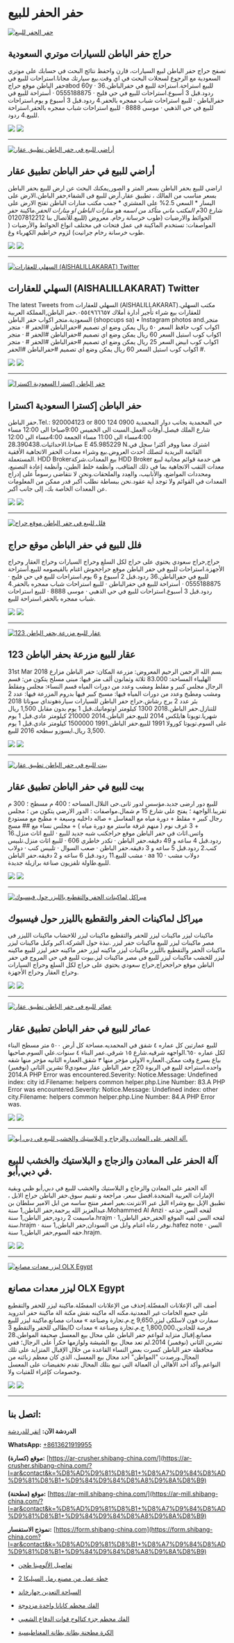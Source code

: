 # حفر الحفر للبيع

<a href="https://swt.shibang-china.com/?l=ar&img&k=%D8%AD%D9%81%D8%B1+%D8%A7%D9%84%D8%AD%D9%81%D8%B1+%D9%84%D9%84%D8%A8%D9%8A%D8%B9" target="_blank">![حفر الحفر للبيع](http://static.shibang-china.com/all-800x300/760.jpg)</a>

## حراج حفر الباطن للسيارات موتري السعودية
تصفح حراج حفر الباطن لبيع السيارات، قارن واحفظ نتائج البحث في حسابك على موتري السعودية مع الرجوع لسجلات البحث في اي وقت.بيع سيارتك مجانا.استراحات للبيع في حفر الباطن موقع حراجabod 60y &middot; للبيع استراحة.أستراحة للبيع في حفرالباطن.36 ردود.قبل 3 أسبوع.استراحات للبيع في حي فليج &middot; 0555188875 &middot; أستراحة للبيع في حفرالباطن &middot; للبيع استراحات شباب ممجره بالحفر.4 ردود.قبل 3 أسبوع و يوم.استراحات للبيع في حي الذهبي &middot; موسى 8888 &middot; للبيع استراحات شباب ممجره بالحفر.استراحة للبيع.4 ردود.


<a href="https://whatsapp.shibangsoft.com/WhatsApp.php" target="_blank" title="WhatsApp">![](http://static.shibang-china.com/icon/whatsapp.png)</a> <a href="https://swt.shibang-china.com/?l=ar&icon&k=%D8%AD%D9%81%D8%B1+%D8%A7%D9%84%D8%AD%D9%81%D8%B1+%D9%84%D9%84%D8%A8%D9%8A%D8%B9" target="_blank">![](http://static.shibang-china.com/icon/chat-ar.png)</a>

---

<a href="https://swt.shibang-china.com/?l=ar&img&k=%D8%AD%D9%81%D8%B1+%D8%A7%D9%84%D8%AD%D9%81%D8%B1+%D9%84%D9%84%D8%A8%D9%8A%D8%B9" target="_blank">![أراضي للبيع في حفر الباطن تطبيق عقار](http://static.shibang-china.com/all-800x300/1005.jpg)</a>

## أراضي للبيع في حفر الباطن تطبيق عقار
اراضي للبيع بحفر الباطن بسعر المتر و الصور,يمكنك البحث عن ارض للبيع بحفر الباطن بسعر مناسب من المالك ، تطبيق عقار.أرض للبيع فى الشفاء,حفر الباطن.الارض على اليسار * السعي 2.5% على المشتري * جمب مكتب منارات الباطن تفتح الارض على شارع 30م *المكتب ماني متأكد من اسمه هو منارات الباطن او منارات الحفر*.ماكينة حفر الحوائط والارضيات (طوب خرسانة رخام. معروض (للبيع.للأتصال بنا 01207812212 المواصفات: تستخدم الماكينة فى عمل فتحات فى مختلف انواع الحوائط والأرضيات ( طوب خرسانة رخام جرانيت) لزوم خراطيم الكهرباء وغ.


<a href="https://whatsapp.shibangsoft.com/WhatsApp.php" target="_blank" title="WhatsApp">![](http://static.shibang-china.com/icon/whatsapp.png)</a> <a href="https://swt.shibang-china.com/?l=ar&icon&k=%D8%AD%D9%81%D8%B1+%D8%A7%D9%84%D8%AD%D9%81%D8%B1+%D9%84%D9%84%D8%A8%D9%8A%D8%B9" target="_blank">![](http://static.shibang-china.com/icon/chat-ar.png)</a>

---

<a href="https://swt.shibang-china.com/?l=ar&img&k=%D8%AD%D9%81%D8%B1+%D8%A7%D9%84%D8%AD%D9%81%D8%B1+%D9%84%D9%84%D8%A8%D9%8A%D8%B9" target="_blank">![السهلي للعقارات (AlSHALILLAKARAT) Twitter](http://static.shibang-china.com/all-800x300/856.jpg)</a>

## السهلي للعقارات (AlSHALILLAKARAT) Twitter
The latest Tweets from السهلي للعقارات (AlSHALILLAKARAT).مكتب السهلي للعقارات بيع شراء تأجير أدارة أملاك ٠٥٥٤٩٦٦٦٥٧.حفر الباطن,المملكة العربية السعودية.متجر اكواب حفر الباطن (shopcups sa) • Instagram photos and.متجر اكواب كوب حافظ السعر ٥٠ ريال يمكن وضع اي تصميم #حفرالباطن #الحفر # &middot; متجر اكواب كوب استيل السعر 60 ريال يمكن وضع اي تصميم #حفرالباطن #الحفر # &middot; متجر اكواب كوب ابيض السعر 25 ريال يمكن وضع اي تصميم #حفرالباطن #الحفر # &middot; متجر اكواب كوب استيل السعر 60 ريال يمكن وضع اي تصميم #حفرالباطن #الحفر #.


<a href="https://whatsapp.shibangsoft.com/WhatsApp.php" target="_blank" title="WhatsApp">![](http://static.shibang-china.com/icon/whatsapp.png)</a> <a href="https://swt.shibang-china.com/?l=ar&icon&k=%D8%AD%D9%81%D8%B1+%D8%A7%D9%84%D8%AD%D9%81%D8%B1+%D9%84%D9%84%D8%A8%D9%8A%D8%B9" target="_blank">![](http://static.shibang-china.com/icon/chat-ar.png)</a>

---

<a href="https://swt.shibang-china.com/?l=ar&img&k=%D8%AD%D9%81%D8%B1+%D8%A7%D9%84%D8%AD%D9%81%D8%B1+%D9%84%D9%84%D8%A8%D9%8A%D8%B9" target="_blank">![حفر الباطن إكسترا السعودية اكسترا](http://static.shibang-china.com/all-800x300/1373.jpg)</a>

## حفر الباطن إكسترا السعودية اكسترا
حفر الباطن.Tel.: 920004123 or 800 124 0900 حي المحمدية بجانب دوار المحمدية شارع الملك فيصل.أوقات العمل.السبت الى الخميس 9:00صباحا الى 12:00 مساء 4:00مساء الى 11:00 مساء الجمعة 4:00مساء الى 12:00 صباحا.الاحداثيات.28.390438 E 45.985229 N.اشترك معنا ووفر أكثر! سجل في القائمة البريدية لتصلك أحدث العروض.بيع وشراء معدات الحفر الاتجاهية الأفقية المستعملة. HDD Brokerبيع المعدات.شركة HDD Broker هي خدمة قوائم مجانية لبيع معدات الثقب الاتجاهية بما في ذلك المثاقب، وأنظمة خلط الطين، وأنظمة إعادة التصنيع، ومحددات المواضع، والأنابيب، والعِدد والملحقات.ونحن لا نتقاضى رسوماً على إدراج المعدات في القوائم ولا توجد أية عقود.نحن ببساطة نطلب أكبر قدر ممكن من المعلومات عن المعدات الخاصة بك، إلى جانب أكبر.


<a href="https://whatsapp.shibangsoft.com/WhatsApp.php" target="_blank" title="WhatsApp">![](http://static.shibang-china.com/icon/whatsapp.png)</a> <a href="https://swt.shibang-china.com/?l=ar&icon&k=%D8%AD%D9%81%D8%B1+%D8%A7%D9%84%D8%AD%D9%81%D8%B1+%D9%84%D9%84%D8%A8%D9%8A%D8%B9" target="_blank">![](http://static.shibang-china.com/icon/chat-ar.png)</a>

---

<a href="https://swt.shibang-china.com/?l=ar&img&k=%D8%AD%D9%81%D8%B1+%D8%A7%D9%84%D8%AD%D9%81%D8%B1+%D9%84%D9%84%D8%A8%D9%8A%D8%B9" target="_blank">![فلل للبيع في حفر الباطن موقع حراج](http://static.shibang-china.com/all-800x300/279.jpg)</a>

## فلل للبيع في حفر الباطن موقع حراج
حراج,حراج سعودي يحتوي على حراج لكل السلع وحراج السيارات وحراج العقار وحراج الأجهزة.استراحات للبيع في حفر الباطن موقع حراجحوش اغنام بالقيصومه للبيع.أستراحة للبيع في حفرالباطن.36 ردود.قبل 2 أسبوع و 6 يوم.استراحات للبيع في حي فليج &middot; 0555188875 &middot; أستراحة للبيع في حفرالباطن &middot; للبيع استراحات شباب ممجره بالحفر.4 ردود.قبل 3 أسبوع.استراحات للبيع في حي الذهبي &middot; موسى 8888 &middot; للبيع استراحات شباب ممجره بالحفر.استراحة للبيع.


<a href="https://whatsapp.shibangsoft.com/WhatsApp.php" target="_blank" title="WhatsApp">![](http://static.shibang-china.com/icon/whatsapp.png)</a> <a href="https://swt.shibang-china.com/?l=ar&icon&k=%D8%AD%D9%81%D8%B1+%D8%A7%D9%84%D8%AD%D9%81%D8%B1+%D9%84%D9%84%D8%A8%D9%8A%D8%B9" target="_blank">![](http://static.shibang-china.com/icon/chat-ar.png)</a>

---

<a href="https://swt.shibang-china.com/?l=ar&img&k=%D8%AD%D9%81%D8%B1+%D8%A7%D9%84%D8%AD%D9%81%D8%B1+%D9%84%D9%84%D8%A8%D9%8A%D8%B9" target="_blank">![123 عقار للبيع مزرعة بحفر الباطن](http://static.shibang-china.com/all-800x300/122.jpg)</a>

## 123 عقار للبيع مزرعة بحفر الباطن
31st Mar 2018 بسم الله الرحمن الرحيم المعروض: مزرعة المكان: حفر الباطن مزارع الهليباء المساحة: 83.000 ثلاثة وثمانون ألف متر فيها: مبنى مسلح يتكون من: قسم الرجال مجلس كبير و مقلط ومشب وعدد من دورات المياه قسم النساء: مجلس ومقلط ومشب ومطبخ وعدد من دورات المياه فيها: مسبح كبير فيها بدروم المزرعة فيها: عدد 2 بئر عدد 2 برج رشاش.حراج حفر الباطن للسيارات سيارةهونداي سوناتا 2018 للتنازل.حفر الباطن.2018 1300 كيلومتر اوتوماتيك.قبل 1 يوم بدون مقابل 1,500 ريال شهريا.تويوتا هايلكس 2014 للبيع.حفر الباطن.2014 210000 كيلومتر عادي.قبل 1 يوم على السوم.تويوتا كورولا 1991 للبيع.حفر الباطن.1991 1500000 كيلومتر عادي.قبل 1 يوم 3,500 ريال.ايسوزو سطحه 2016 للبيع.


<a href="https://whatsapp.shibangsoft.com/WhatsApp.php" target="_blank" title="WhatsApp">![](http://static.shibang-china.com/icon/whatsapp.png)</a> <a href="https://swt.shibang-china.com/?l=ar&icon&k=%D8%AD%D9%81%D8%B1+%D8%A7%D9%84%D8%AD%D9%81%D8%B1+%D9%84%D9%84%D8%A8%D9%8A%D8%B9" target="_blank">![](http://static.shibang-china.com/icon/chat-ar.png)</a>

---

<a href="https://swt.shibang-china.com/?l=ar&img&k=%D8%AD%D9%81%D8%B1+%D8%A7%D9%84%D8%AD%D9%81%D8%B1+%D9%84%D9%84%D8%A8%D9%8A%D8%B9" target="_blank">![بيت للبيع في حفر الباطن تطبيق عقار](http://static.shibang-china.com/all-800x300/1363.jpg)</a>

## بيت للبيع في حفر الباطن تطبيق عقار
للبيع دور ارضى جديد.مؤسس لدور ثانى.حى التلال.المساحه ؛ 400 م مسطح ؛ 300 م تقريبا.الواجهة ؛ يفتح على شارع 15 م شمال.مواصفات : الدور الارضي يتكون من ؛ مجلس رجال كبير + مقلط + دورة مياه مع المغاسل + صاله داخليه وسيعة + مطبخ مع مستودع + 3 غرف نوم ( منهم غرفة ماستر مع دورة مياه ) + مجلس نساء مع ## مسج واتس.اثاث في حفر الباطن موقع حراجكنب شبه جديد للبيع &middot; للبيع اثاث منزل.16 ردود.قبل 4 ساعه و 49 دقيقه.حفر الباطن &middot; تكدر خاطري 606 &middot; للبيع اثاث منزل.تلبيس كنب.2 ردود.قبل 5 ساعه و 3 دقيقه.حفر الباطن &middot; صعب السوال &middot; تلبيس كنب &middot; دولاب مشب للبيع.11 ردود.قبل 6 ساعه و 2 دقيقه.حفر الباطن &middot; aa 10 &middot; دولاب مشب للبيع.طاولة تلفزيون صناعة برازيلة جديدة.


<a href="https://whatsapp.shibangsoft.com/WhatsApp.php" target="_blank" title="WhatsApp">![](http://static.shibang-china.com/icon/whatsapp.png)</a> <a href="https://swt.shibang-china.com/?l=ar&icon&k=%D8%AD%D9%81%D8%B1+%D8%A7%D9%84%D8%AD%D9%81%D8%B1+%D9%84%D9%84%D8%A8%D9%8A%D8%B9" target="_blank">![](http://static.shibang-china.com/icon/chat-ar.png)</a>

---

<a href="https://swt.shibang-china.com/?l=ar&img&k=%D8%AD%D9%81%D8%B1+%D8%A7%D9%84%D8%AD%D9%81%D8%B1+%D9%84%D9%84%D8%A8%D9%8A%D8%B9" target="_blank">![ميراكل لماكينات الحفر والتقطيع بالليزر حول فيسبوك](http://static.shibang-china.com/all-800x300/403.jpg)</a>

## ميراكل لماكينات الحفر والتقطيع بالليزر حول فيسبوك
ماكينات ليزر ماكينات ليزر للحفر والتقطيع ماكينات ليزر للاخشاب ماكينات الليزر فى مصر ماكينات ليزر للبيع ماكينات حفر ليزر .نبذة حول الشركة.اكبر وكيل ماكينات ليزر ماكينات الحفر والتقطيع بالليزر ماكينات ليزر ماكينه ليزر حفر ماكينه حفر ليزر للبيع ماكينه ليزر للخشب ماكينات ليزر للبيع فى مصر ماكينات ليز.بيوت للبيع في حي المروج في حفر الباطن موقع حراجحراج,حراج سعودي يحتوي على حراج لكل السلع وحراج السيارات وحراج العقار وحراج الأجهزة.


<a href="https://whatsapp.shibangsoft.com/WhatsApp.php" target="_blank" title="WhatsApp">![](http://static.shibang-china.com/icon/whatsapp.png)</a> <a href="https://swt.shibang-china.com/?l=ar&icon&k=%D8%AD%D9%81%D8%B1+%D8%A7%D9%84%D8%AD%D9%81%D8%B1+%D9%84%D9%84%D8%A8%D9%8A%D8%B9" target="_blank">![](http://static.shibang-china.com/icon/chat-ar.png)</a>

---

<a href="https://swt.shibang-china.com/?l=ar&img&k=%D8%AD%D9%81%D8%B1+%D8%A7%D9%84%D8%AD%D9%81%D8%B1+%D9%84%D9%84%D8%A8%D9%8A%D8%B9" target="_blank">![عمائر للبيع في حفر الباطن تطبيق عقار](http://static.shibang-china.com/all-800x300/242.jpg)</a>

## عمائر للبيع في حفر الباطن تطبيق عقار
للبيع عمارتين كل عماره ٤ شقق في المحمديه.مساحة كل أرض ٥٠٠ متر مسطح البناء لكل عماره ٦٥٠.الواجهه شرقيه.شارع ١٥ شرقي.عمر البناء ٤ سنوات.علي السوم.صاحبها بياع بسرع وقت ممكن.العماره الاولى مؤجر منها ٣ شقق.العماره الثانيه مؤجر منها شقه واحده.استراحة للبيع في الربوة 20ح حفر الباطن عقار سعودي9 تشرين الثاني (نوفمبر) 2014.A PHP Error was encountered.Severity: Notice.Message: Undefined index: city id.Filename: helpers common helper.php.Line Number: 83.A PHP Error was encountered.Severity: Notice.Message: Undefined index: other city.Filename: helpers common helper.php.Line Number: 84.A PHP Error was.


<a href="https://whatsapp.shibangsoft.com/WhatsApp.php" target="_blank" title="WhatsApp">![](http://static.shibang-china.com/icon/whatsapp.png)</a> <a href="https://swt.shibang-china.com/?l=ar&icon&k=%D8%AD%D9%81%D8%B1+%D8%A7%D9%84%D8%AD%D9%81%D8%B1+%D9%84%D9%84%D8%A8%D9%8A%D8%B9" target="_blank">![](http://static.shibang-china.com/icon/chat-ar.png)</a>

---

<a href="https://swt.shibang-china.com/?l=ar&img&k=%D8%AD%D9%81%D8%B1+%D8%A7%D9%84%D8%AD%D9%81%D8%B1+%D9%84%D9%84%D8%A8%D9%8A%D8%B9" target="_blank">![آلة الحفر على المعادن والزجاج و البلاستيك والخشب للبيع في دبي,أبو.](http://static.shibang-china.com/all-800x300/1258.jpg)</a>

## آلة الحفر على المعادن والزجاج و البلاستيك والخشب للبيع في دبي,أبو.
آلة الحفر على المعادن والزجاج و البلاستيك والخشب للبيع في دبي,أبو ظبي وبقية الإمارات العربية المتحدة.افضل سعر، مراجعة و تقييم سوق.حفر الباطن حراج الابل ، تطبيق الإبل بيع وشراء البل عبر الانترنت.بعير اصفر منتج ساسه من ابل الامير سلطان بن عبدالعزيز الله يرحمة,حفر الباطن,1 سنة.Mohammed Al Anzi &middot; لقحه السن جذعه ماسيمت 2 ردود,حفر الباطن,1 سنة.hrajm &middot; لقحه السن لقيه الموقع الحفر,حفر الباطن,1 سنة.hrajm &middot; نوفر رعاه اغنام وابل من السودان,حفر الباطن,1 سنة.hafez note &middot; السن حقه السوم,حفر الباطن,1 سنة.hrajm.


<a href="https://whatsapp.shibangsoft.com/WhatsApp.php" target="_blank" title="WhatsApp">![](http://static.shibang-china.com/icon/whatsapp.png)</a> <a href="https://swt.shibang-china.com/?l=ar&icon&k=%D8%AD%D9%81%D8%B1+%D8%A7%D9%84%D8%AD%D9%81%D8%B1+%D9%84%D9%84%D8%A8%D9%8A%D8%B9" target="_blank">![](http://static.shibang-china.com/icon/chat-ar.png)</a>

---

<a href="https://swt.shibang-china.com/?l=ar&img&k=%D8%AD%D9%81%D8%B1+%D8%A7%D9%84%D8%AD%D9%81%D8%B1+%D9%84%D9%84%D8%A8%D9%8A%D8%B9" target="_blank">![ليزر معدات مصانع OLX Egypt](http://static.shibang-china.com/all-800x300/579.jpg)</a>

## ليزر معدات مصانع OLX Egypt
أضف الى الإعلانات المفضّلة.إحذف من الإعلانات المفضّلة.ماكينة ليزر للحفر والتقطيع علي جميع الخامات غير المعدنية.مكنه اله ماكينه نقش مكنة الة ماكينة حفر اندرويد سمارت فون لاسلكى ليزر.9,650 ج.م.تجارة وصناعة » معدات مصانع.ماكينة ليزر للبيع ايطالى للحفر والتقطيع 3D فرصة للجادين.1,800,000 ج.م.تجارة وصناعة » معدات مصانع.إقبال متزايد لنواعم حفر الباطن على محال بيع المعسل صحيفة المواطن.28 تشرين الثاني (نوفمبر) 2014.لم تعد محال بيع الشيشة ولوازمها حكراً على الرجال؛ ففي محافظة حفر الباطن كسرت بعض النساء القاعدة من خلال اﻹقبال المتزايد على تلك المحال.ورصدت &quot;المواطن&quot; أحد محال بيع المعسل، الذي كان معظم زبائنه من النواعم.وأكد أحد الأهالي أن العمالة التي تبيع بتلك المحال تقدم تخفيضات على المعسل وخصومات كإغراء للفتيات ولا.


<a href="https://whatsapp.shibangsoft.com/WhatsApp.php" target="_blank" title="WhatsApp">![](http://static.shibang-china.com/icon/whatsapp.png)</a> <a href="https://swt.shibang-china.com/?l=ar&icon&k=%D8%AD%D9%81%D8%B1+%D8%A7%D9%84%D8%AD%D9%81%D8%B1+%D9%84%D9%84%D8%A8%D9%8A%D8%B9" target="_blank">![](http://static.shibang-china.com/icon/chat-ar.png)</a>

---
## اتصل بنا:

**الدردشة الآن:** [انقر للدردشة](https://swt.shibang-china.com?l=ar&contact&k=%D8%AD%D9%81%D8%B1+%D8%A7%D9%84%D8%AD%D9%81%D8%B1+%D9%84%D9%84%D8%A8%D9%8A%D8%B9)

**WhatsApp:**  [+8613621919955](https://whatsapp.shibangsoft.com/WhatsApp.php)

**موقع (كسارة):** [https://ar-crusher.shibang-china.com/](https://ar-crusher.shibang-china.com/?l=ar&contact&k=%D8%AD%D9%81%D8%B1+%D8%A7%D9%84%D8%AD%D9%81%D8%B1+%D9%84%D9%84%D8%A8%D9%8A%D8%B9)

**موقع (مطحنة):** [https://ar-mill.shibang-china.com/](https://ar-mill.shibang-china.com/?l=ar&contact&k=%D8%AD%D9%81%D8%B1+%D8%A7%D9%84%D8%AD%D9%81%D8%B1+%D9%84%D9%84%D8%A8%D9%8A%D8%B9)

**نموذج الاستفسار:** [https://form.shibang-china.com](https://form.shibang-china.com?l=ar&contact&k=%D8%AD%D9%81%D8%B1+%D8%A7%D9%84%D8%AD%D9%81%D8%B1+%D9%84%D9%84%D8%A8%D9%8A%D8%B9)

* [تفاصيل الألومينا طحن](../30/%D8%AA%D9%81%D8%A7%D8%B5%D9%8A%D9%84%20%D8%A7%D9%84%D8%A3%D9%84%D9%88%D9%85%D9%8A%D9%86%D8%A7%20%D8%B7%D8%AD%D9%86.md)

* [خطة عمل من مصنع رمل السيليكا 2](../28/%D8%AE%D8%B7%D8%A9%20%D8%B9%D9%85%D9%84%20%D9%85%D9%86%20%D9%85%D8%B5%D9%86%D8%B9%20%D8%B1%D9%85%D9%84%20%D8%A7%D9%84%D8%B3%D9%8A%D9%84%D9%8A%D9%83%D8%A7%202.md)

* [السياحة التعدين جهارخاند](../27/%D8%A7%D9%84%D8%B3%D9%8A%D8%A7%D8%AD%D8%A9%20%D8%A7%D9%84%D8%AA%D8%B9%D8%AF%D9%8A%D9%86%20%D8%AC%D9%87%D8%A7%D8%B1%D8%AE%D8%A7%D9%86%D8%AF.md)

* [الفك محطم كانانا واحدة مزدوجة](../26/%D8%A7%D9%84%D9%81%D9%83%20%D9%85%D8%AD%D8%B7%D9%85%20%D9%83%D8%A7%D9%86%D8%A7%D9%86%D8%A7%20%D9%88%D8%A7%D8%AD%D8%AF%D8%A9%20%D9%85%D8%B2%D8%AF%D9%88%D8%AC%D8%A9.md)

* [الفك محطم جزء كتالوج قوات الدفاع الشعبي](../30/%D8%A7%D9%84%D9%81%D9%83%20%D9%85%D8%AD%D8%B7%D9%85%20%D8%AC%D8%B2%D8%A1%20%D9%83%D8%AA%D8%A7%D9%84%D9%88%D8%AC%20%D9%82%D9%88%D8%A7%D8%AA%20%D8%A7%D9%84%D8%AF%D9%81%D8%A7%D8%B9%20%D8%A7%D9%84%D8%B4%D8%B9%D8%A8%D9%8A.md)

* [الكرة مطحنة بطانة بطانة المغناطيسية](../29/%D8%A7%D9%84%D9%83%D8%B1%D8%A9%20%D9%85%D8%B7%D8%AD%D9%86%D8%A9%20%D8%A8%D8%B7%D8%A7%D9%86%D8%A9%20%D8%A8%D8%B7%D8%A7%D9%86%D8%A9%20%D8%A7%D9%84%D9%85%D8%BA%D9%86%D8%A7%D8%B7%D9%8A%D8%B3%D9%8A%D8%A9.md)